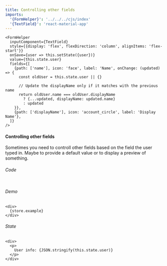 ```yaml
---
title: Controlling other fields
imports:
  '{FormHelper}': '../../../cjs/index'
  '{TextField}': 'react-material-app'
---
```


```store example
<FormHelper
  inputComponent={TextField}
  style={{display: 'flex', flexDirection: 'column', alignItems: 'flex-start'}}
  onSave={user => this.setState({user})}
  value={this.state.user}
  fields={[
    {path: ['name'], icon: 'face', label: 'Name', onChange: (updated) => {
      const oldUser = this.state.user || {}

      // Update the displayName only if it matches with the previous name
      return oldUser.name === oldUser.displayName
        ? {...updated, displayName: updated.name}
        : updated
    }},
    {path: ['displayName'], icon: 'account_circle', label: 'Display Name'},
  ]}
/>
```

#### Controlling other fields

Sometimes you need to controll other fields based on the field the user typed in.
Maybe to provide a default value or to display a preview of something.

###### Code

```stored example jsx

```

###### Demo

```render
<div>
  {store.example}
</div>
```

###### State

```render
<div>
  <p>
    User info: {JSON.stringify(this.state.user)}
  </p>
</div>
```
